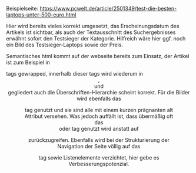 Beispielseite: https://www.pcwelt.de/article/2501349/test-die-besten-laptops-unter-500-euro.html

Hier wird bereits vieles korrekt umgesetzt, das Erscheinungsdatum des Artikels ist sichtbar, als auch der Textausschnitt des Suchergebnisses erwähnt sofort den Testsieger der Kategorie. Hilfreich wäre hier ggf. noch ein Bild des Testsieger-Laptops sowie der Preis. 

Semantisches html kommt auf der webseite bereits zum Einsatz, der Artikel ist zum Beispiel in <article> tags gewrapped, innerhalb dieser tags wird wiederum in <header>, <main> und <footer> gegliedert auch die Überschriften-Hierarchie scheint korrekt. Für die Bilder wird ebenfalls das <figure> tag genutzt und sie sind alle mit einem kurzen prägnanten alt Attribut versehen. Was jedoch auffällt ist, dass übermäßig oft das <div> oder <span> tag genutzt wird anstatt auf <p> zurückzugreifen. Ebenfalls wird bei der Strukturierung der Navigation der Seite völlig auf das <nav> tag sowie Listenelemente verzichtet, hier gebe es Verbesserungspotenzial.